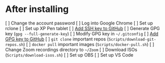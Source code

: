 # After installing

[ ] Change the account password
[ ] Log into Google Chrome
[ ] Set up rclone
[ ] Set up XP Pen tablet
[ ] [Add SSH key to GitHub](https://github.com/settings/ssh/new)
[ ] Generate GPG key (`gpg --full-generate-key`)
[ ] Modify GPG key in `~/.gitconfig`
[ ] [Add GPG key to GitHub](https://github.com/settings/gpg/new)
[ ] `git clone` important repos (`Scripts/download-git-repos.sh`)
[ ] `docker pull` important images (`Scripts/docker-pull.sh`)
[ ] Change Zoom recordings directory to `~/Zoom`
[ ] Download ISOs (`Scripts/download-isos.sh`)
[ ] Set up OBS
[ ] Set up VS Code
